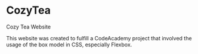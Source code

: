 # CozyTea
Cozy Tea Website

This website was created to fulfill a CodeAcademy project that involved the usage of the box model in CSS, especially Flexbox.
